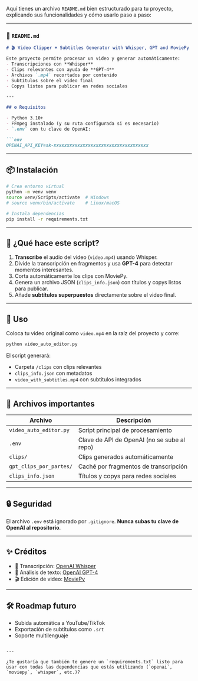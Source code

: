 Aquí tienes un archivo `README.md` bien estructurado para tu proyecto, explicando sus funcionalidades y cómo usarlo paso a paso:

---

### 📄 `README.md`

```markdown
# 🎬 Video Clipper + Subtitles Generator with Whisper, GPT and MoviePy

Este proyecto permite procesar un video y generar automáticamente:
- Transcripciones con **Whisper**
- Clips relevantes con ayuda de **GPT-4**
- Archivos `.mp4` recortados por contenido
- Subtítulos sobre el video final
- Copys listos para publicar en redes sociales

---

## ⚙️ Requisitos

- Python 3.10+
- FFmpeg instalado (y su ruta configurada si es necesario)
- `.env` con tu clave de OpenAI:

```env
OPENAI_API_KEY=sk-xxxxxxxxxxxxxxxxxxxxxxxxxxxxxxxxxxxx
```

---

## 📦 Instalación

```bash
# Crea entorno virtual
python -m venv venv
source venv/Scripts/activate  # Windows
# source venv/bin/activate    # Linux/macOS

# Instala dependencias
pip install -r requirements.txt
```

---

## 🧠 ¿Qué hace este script?

1. **Transcribe** el audio del video (`video.mp4`) usando Whisper.
2. Divide la transcripción en fragmentos y usa **GPT-4** para detectar momentos interesantes.
3. Corta automáticamente los clips con MoviePy.
4. Genera un archivo JSON (`clips_info.json`) con títulos y copys listos para publicar.
5. Añade **subtítulos superpuestos** directamente sobre el video final.

---

## 🚀 Uso

Coloca tu video original como `video.mp4` en la raíz del proyecto y corre:

```bash
python video_auto_editor.py
```

El script generará:
- Carpeta `/clips` con clips relevantes
- `clips_info.json` con metadatos
- `video_with_subtitles.mp4` con subtítulos integrados

---

## 📂 Archivos importantes

| Archivo | Descripción |
|--------|-------------|
| `video_auto_editor.py` | Script principal de procesamiento |
| `.env` | Clave de API de OpenAI (no se sube al repo) |
| `clips/` | Clips generados automáticamente |
| `gpt_clips_por_partes/` | Caché por fragmentos de transcripción |
| `clips_info.json` | Títulos y copys para redes sociales |

---

## 🔒 Seguridad

El archivo `.env` está ignorado por `.gitignore`. **Nunca subas tu clave de OpenAI al repositorio**.

---

## ✨ Créditos

- 🧠 Transcripción: [OpenAI Whisper](https://github.com/openai/whisper)
- 🤖 Análisis de texto: [OpenAI GPT-4](https://platform.openai.com)
- 🎬 Edición de video: [MoviePy](https://zulko.github.io/moviepy/)

---

## 🛠️ Roadmap futuro

- Subida automática a YouTube/TikTok
- Exportación de subtítulos como `.srt`
- Soporte multilenguaje
```

---

¿Te gustaría que también te genere un `requirements.txt` listo para usar con todas las dependencias que estás utilizando (`openai`, `moviepy`, `whisper`, etc.)?
